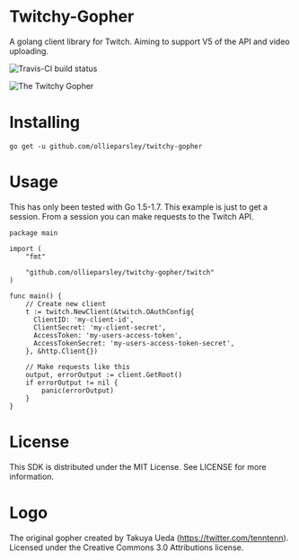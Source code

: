 # Twitchy-Gopher
A golang client library for Twitch. Aiming to support V5 of the API and video uploading.

![Travis-CI build status](https://travis-ci.org/ollieparsley/twitchy-gopher.svg?branch=master)

![The Twitchy Gopher](https://raw.githubusercontent.com/ollieparsley/twitchy-gopher/master/twitchy-gopher.png)

# Installing

```
go get -u github.com/ollieparsley/twitchy-gopher
```

# Usage
This has only been tested with Go 1.5-1.7. This example is just to get a session. From a session you can make requests to the Twitch API.

```
package main

import (
    "fmt"

    "github.com/ollieparsley/twitchy-gopher/twitch"
)

func main() {
	// Create new client
    t := twitch.NewClient(&twitch.OAuthConfig{
      ClientID: 'my-client-id',
      ClientSecret: 'my-client-secret',
      AccessToken: 'my-users-access-token',
      AccessTokenSecret: 'my-users-access-token-secret',
    }, &http.Client{})

    // Make requests like this
    output, errorOutput := client.GetRoot()
    if errorOutput != nil {
        panic(errorOutput)
    }
}
```

# License
This SDK is distributed under the MIT License. See LICENSE for more information.

# Logo
The original gopher created by Takuya Ueda (https://twitter.com/tenntenn). Licensed under the Creative Commons 3.0 Attributions license.
